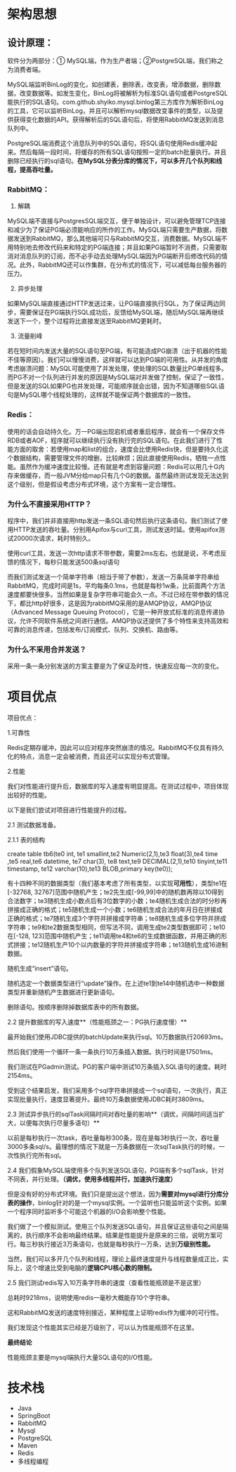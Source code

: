 # 架构思想

## 设计原理：

软件分为两部分：① MySQL端，作为生产者端；②PostgreSQL端，我们称之为消费者端。

MySQL端监听BinLog的变化，如创建表，删除表，改变表，增添数据，删除数据，改变数据等。如发生变化，BinLog将被解析为标准SQL语句或者PostgreSQL能执行的SQL语句。com.github.shyiko.mysql.binlog第三方库作为解析BinLog的工具，它可以监听BinLog，并且可以解析mysql数据改变事件的类型，以及提供获得变化数据的API。获得解析后的SQL语句后，将使用RabbitMQ发送到消息队列中。

PostgreSQL端消费这个消息队列中的SQL语句，将SQL语句使用Redis缓冲起来。然后每隔一段时间，将缓存的所有SQL语句按照一定的batch批量执行。并且删除已经执行的sql语句。**在MySQL分表分库的情况下，可以多开几个队列和线程，提高吞吐量。**

### RabbitMQ：

1. 解耦

MySQL端不直接与PostgresSQL端交互，便于单独设计，可以避免管理TCP连接和减少为了保证PG端必须能响应的所作的工作。MySQL端只需要生产数据，将数据发送到RabbitMQ，那么其他端可只与RabbitMQ交互，消费数据。MySQL端不用特别地去修改代码来和特定的PG端连接；并且如果PG端暂时不消费，只需要取消对消息队列的订阅，而不必手动去处理MySQL端因为PG端断开后修改代码的情况。此外，RabbitMQ还可以作集群，在分布式的情况下，可以减低每台服务器的压力。

2. 异步处理

如果MySQL端直接通过HTTP发送过来，让PG端直接执行SQL，为了保证两边同步，需要保证在PG端执行SQL成功后，反馈给MySQL端，随后MySQL端再继续发送下一个，整个过程将比直接发送至RabbitMQ更耗时。

3. 流量削峰

若在短时间内发送大量的SQL语句至PG端，有可能造成PG崩溃（出于机器的性能不佳等原因）。我们可以慢慢消费，这样就可以达到PG端的可用性。从并发的角度考虑崩溃问题：MySQL可能使用了并发处理，使处理的SQL数量比PG单线程多。而PG不对一个队列进行并发的原因是MySQL端对并发做了控制，保证了一致性，但是发送的SQL如果PG也并发处理，可能顺序就会出错，因为不知道哪些SQL语句是MySQL哪个线程处理的，这样就不能保证两个数据库的一致性。

### Redis：

使用的话会自动持久化。万一PG端出现宕机或者重启程序，就会有一个保存文件RDB或者AOF，程序就可以继续执行没有执行完的SQL语句。在此我们进行了性能方面的取舍：若使用map和list的组合，速度会比使用Redis快，但是要持久化这个数据结构，需要管理文件的增删，比较麻烦；因此直接使用Redis，牺牲一点性能。虽然作为缓冲速度比较慢。还有就是考虑到容量问题：Redis可以用几十G内存来做缓存，而一般JVM分给map只有几个G的数据。虽然最终测试发现无法达到这个级别，但是假设考虑分布式环境，这个方案有一定合理性。

### 为什么不直接采用HTTP？

程序中，我们并非直接用http发送一条SQL语句然后执行这条语句。我们测试了使用HTTP发送的吞吐量。分别用Apifox与curl工具，测试发送时延。使用apifox测试20000次请求，耗时特别久。

使用curl工具，发送一次http请求不带参数，需要2ms左右。也就是说，不考虑反馈的情况下，每秒只能发送500条sql语句

而我们测试发送一个简单字符串（相当于带了参数），发送一万条简单字符串给RabbitMQ，完成时间是1s，平均每条0.1ms，也就是每秒1w条，比前面两个方法速度都要快很多。当然如果是复杂字符串可能会久一点。不过已经在带参数的情况下，都比http好很多，这是因为rabbitMQ采用的是AMQP协议，AMQP协议（Advanced Message Queuing Protocol），它是一种开放式标准的消息传递协议，允许不同软件系统之间进行通信。AMQP协议还提供了多个特性来支持高效和可靠的消息传递，包括发布/订阅模式、队列、交换机、路由等。

### 为什么不采用合并发送？

采用一条一条分别发送的方案主要是为了保证及时性，快速反应每一次的变化。



# 项目优点

项目优点：

1.可靠性

Redis定期存缓冲，因此可以应对程序突然崩溃的情况。RabbitMQ不仅具有持久化的特点，消息一定会被消费，而且还可以实现分布式管理。

2.性能

我们对性能进行提升后，数据库的写入速度有明显提高。在测试过程中，项目体现出较好的性能。

以下是我们尝试对项目进行性能提升的过程。

2.1 测试数据准备。

2.1.1 表的结构

create table tb6(te0 int, te1 smallint,te2 Numeric(2,1),te3 float(3),te4 time ,te5 real,te6 datetime, te7 char(3), te8 text,te9 DECIMAL(2,1),te10 tinyint,te11 timestamp, te12 varchar(10),te13 BLOB,primary key(te0)); 

有十四种不同的数据类型（我们基本考虑了所有类型，以实现**可用性**），类型te1在[-32768, 32767]范围中随机产生；te2先生成[-99,99]中的随机数再除以10得到合法数字；te3随机生成小数点后有3位数字的小数；te4随机生成合法的时分秒再拼接成正确的格式；te5随机生成一个小数；te6随机生成合法的年月日在拼接成正确的格式；te7随机生成3个字符并拼接成字符串；te8随机生成多位字符并拼成字符串；te9和te2数据类型相同，但写法不同，调用生成te2类型数据即可；te10在[-128, 123]范围中随机产生；te11调用te4和te6的生成数据函数，并用正确的形式拼接；te12随机生产10个以内数量的字符并拼接成字符串；te13随机生成16进制数据。

随机生成“insert”语句。

随机选定一个数据类型进行“update”操作。在上述te1到te14中随机选中一种数据类型并重新随机产生数据进行更新语句。

删除语句。按顺序删除掉数据库表中的所有数据。

2.2 提升数据库的写入速度**（性能瓶颈之一：PG执行速度慢）**

最开始我们使用JDBC提供的batchUpdate来执行sql。10万数据执行20693ms。

然后我们使用一个循环一条一条执行10万条插入数据。执行时间是17501ms。

我们测试在PGadmin测试。PG的客户端中测试10万条插入SQL语句的速度。耗时2154ms。

受到这个结果启发，我们采用多个sql字符串拼接成一个sql语句，一次执行，真正实现批量执行，速度显著提升。最终10万条数据使用JDBC耗时3809ms。

2.3 测试异步执行的sqlTask间隔时间对吞吐量的影响**（调优，间隔时间适当扩大，以便每次执行尽量多语句）**

以前是每秒执行一次task，吞吐量每秒300条，现在是每3秒执行一次，吞吐量3000多条sql/s。最理想的情况下就是一万条数据在一次sqlTask执行的时候，一次性执行完所有sql。

2.4 我们假象MySQL端使用多个队列发送SQL语句，PG端有多个sqlTask，针对不同表，并行处理。**（调优，使用多线程并行，加速执行速度）**

但是没有好的分布式环境。我们只是提出这个想法，因为**需要对mysql进行分库分表的操作**，binlog针对的是一个mysql实例。一个监听也只能监听这个实例。如果一个程序同时监听多个可能这个机器的I/O会影响整个性能。

我们做了一个模拟测试。使用三个队列发送SQL语句，并且保证这些语句之间是隔离的，执行顺序不会影响最终结果。结果是性能提升是原来的三倍，说明方案可行。每三秒执行接近3万条语句，也就是每秒执行一万条，达到**万级别性能。**

当然，我们可以多开几个队列和线程，理论上最终速度提升与线程数量成正比，实际上，这个增速比受到电脑的**逻辑CPU核心数的限制。**

2.5 我们测试redis写入10万条字符串的速度（查看性能瓶颈是不是这里）

总耗时9218ms，说明使用redis一毫秒大概能存10个字符串。

这和RabbitMQ发送的速度特别接近，某种程度上证明redis作为缓冲的可行性。

我们发现这个性能其实已经是万级别了，可以认为性能瓶颈不在这里。

**最终结论**

性能瓶颈主要是mysql端执行大量SQL语句的I/O性能。

# 技术栈

- Java
- SpringBoot
- RabbitMQ
- Mysql
- PostgreSQL
- Maven
- Redis
- 多线程编程







